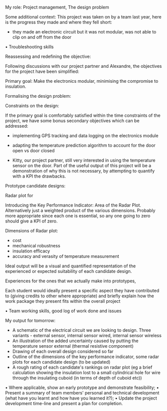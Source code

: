 My role: Project management, The design problem

Some additional context:
This project was taken on by a team last year, here is the progress they made and where they fell short:

- they made an electronic circuit but it was not modular, was not able to clip on and off from the door


• Troubleshooting skills 


Reassessing and redefining the objective:

Following discussions with our project partner and Alexandre, the objectives for the project have been simplified:

Primary goal: Make the electronics modular, minimising the compromise to insulation.

Formalising the design problem:



Constraints on the design:




If the primary goal is comfortably satisfied within the time constraints of the project, we have some bonus secondary objectives which can be addressed:
- implementing GPS tracking and data logging on the electronics module
- adapting the temperature prediction algorithm to account for the door open vs door closed

- Kitty, our project partner, still very interested in using the temperature sensor on the door. Part of the useful output of this project will be a demonstration of why this is not necessary, by attempting to quantify with a KPI the drawbacks. 

Prototype candidate designs:





Radar plot for 


Introducing the Key Performance Indicator: Area of the Radar Plot. Alternatively just a weighted product of the various dimensions. Probably more appropriate since each one is essential, so any one going to zero should give a KPI of zero. 

Dimensions of Radar plot:
- cost
- mechanical robustness
- insulation efficacy
- accuracy and verasity of temperature measurement

Ideal output will be a visual and quantified representation of the experienced or expected suitability of each candidate design.

Experiences for the ones that we actually make into prototypes, 


Each student would ideally present a specific aspect they have contributed to (giving credits to other where appropriate) and briefly explain how the work package they present fits within the overall project

• Team working skills, good log of work done and issues



My output for tomorrow:
- A schematic of the electrical circuit we are looking to design. Three variants - external sensor, internal sensor wired, internal sensor wireless
- An illustration of the added uncertainty caused by putting the temperature sensor external (thermal resistive component)
- Drawing of each overall design considered so far
- Outline of the dimensions of the key performance indicator, some radar plots for each candidate design (to be updated)
- A rough rating of each candidate's rankings on radar plot
(eg a brief calculation showing the insulation lost to a small cylindrical hole for wire through the insulating cuboid 
(in terms of depth of cuboid etc))




• Where applicable, show an early prototype and demonstrate feasibility;
• Present a summary of team members' personal and technical development (what have you learnt and how have you learned it?);
• Update the project development time-line and present a plan for completion.
